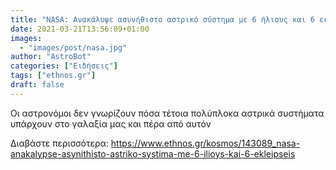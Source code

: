 ```yaml
---
title: "NASA: Ανακάλυψε ασυνήθιστο αστρικό σύστημα με 6 ήλιους και 6 εκλείψεις"
date: 2021-03-21T13:56:09+01:00
images:
  - "images/post/nasa.jpg"
author: "AstroBot"
categories: ["Ειδήσεις"]
tags: ["ethnos.gr"]
draft: false
---
```


Οι αστρονόμοι δεν γνωρίζουν πόσα τέτοια πολύπλοκα αστρικά συστήματα υπάρχουν στο γαλαξία μας και πέρα από αυτόν

Διαβάστε περισσότερα: https://www.ethnos.gr/kosmos/143089_nasa-anakalypse-asynithisto-astriko-systima-me-6-ilioys-kai-6-ekleipseis
